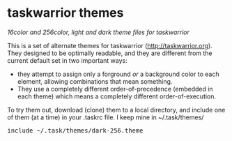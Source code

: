 # taskwarrior themes
_16color and 256color, light and dark theme files for taskwarrior_

This is a set of alternate themes for taskwarrior (http://taskwarrior.org).
They designed to be optimally readable, and they are different from the current default set in two important ways:
- they attempt to assign only a forground _or_ a background color to each element, allowing combinations that mean something.
- They use a completely different order-of-precedence (embedded in each theme) which means a completely different order-of-execution. 

To try them out, download (clone) them to a local directory, and include one of them (at a time) in your .taskrc file. I keep mine in ~/.task/themes/

<pre>
include ~/.task/themes/dark-256.theme
</pre>
